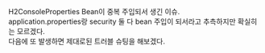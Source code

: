 H2ConsoleProperties Bean이 중복 주입되서 생긴 이슈.   
application.properties랑 security 둘 다 bean 주입이 되서라고 추측하지만 확실히는 모르겠다.   
다음에 또 발생하면 제대로된 트러블 슈팅을 해보겠다.